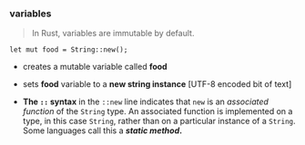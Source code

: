 ### variables

> In Rust, variables are immutable by default.

`let mut food = String::new();`

- creates a mutable variable called **food**
- sets **food** variable to a **new string instance** [UTF-8 encoded bit of text]

- **The `::` syntax** in the `::new` line indicates that `new` is an _associated function_ of the `String` type. An associated function is implemented on a type, in this case `String`, rather than on a particular instance of a `String`. Some languages call this a **_static method_.**
